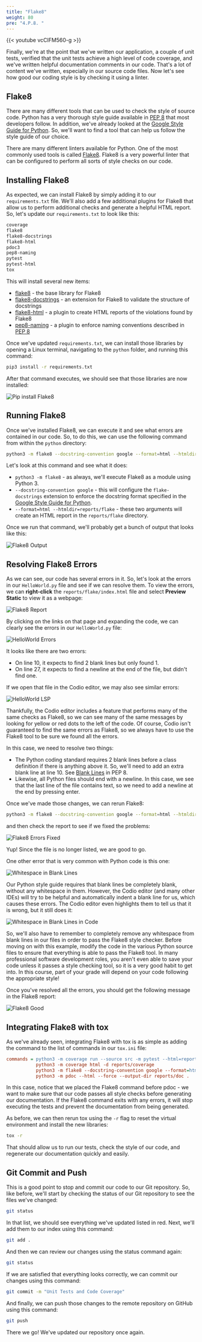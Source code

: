 ```yaml
---
title: "Flake8"
weight: 80
pre: "4.P.8. "
---
```


{{< youtube vcClFM560-g  >}}

Finally, we're at the point that we've written our application, a couple of unit tests, verified that the unit tests achieve a high level of code coverage, and we've written helpful documentation comments in our code. That's a lot of content we've written, especially in our source code files. Now let's see how good our coding style is by checking it using a linter.

## Flake8

There are many different tools that can be used to check the style of source code. Python has a very thorough style guide available in [PEP 8](https://www.python.org/dev/peps/pep-0008/) that most developers follow. In addition, we've already looked at the [Google Style Guide for Python](https://google.github.io/styleguide/pyguide.html#s3.8-comments-and-docstrings). So, we'll want to find a tool that can help us follow the style guide of our choice. 

There are many different linters available for Python. One of the most commonly used tools is called [Flake8](https://flake8.pycqa.org/en/latest/). Flake8 is a very powerful linter that can be configured to perform all sorts of style checks on our code.

## Installing Flake8

As expected, we can install Flake8 by simply adding it to our `requirements.txt` file. We'll also add a few additional plugins for Flake8 that allow us to perform additional checks and generate a helpful HTML report. So, let's update our `requirements.txt` to look like this:

```tex
coverage
flake8
flake8-docstrings
flake8-html
pdoc3
pep8-naming
pytest
pytest-html
tox
```

This will install several new items:

* [flake8](https://flake8.pycqa.org/en/latest/) - the base library for Flake8
* [flake8-docstrings](https://gitlab.com/pycqa/flake8-docstrings) - an extension for Flake8 to validate the structure of docstrings
* [flake8-html](https://github.com/lordmauve/flake8-html) - a plugin to create HTML reports of the violations found by Flake8
* [pep8-naming](https://github.com/PyCQA/pep8-naming) - a plugin to enforce naming conventions described in [PEP 8](https://www.python.org/dev/peps/pep-0008/)

Once we've updated `requirements.txt`, we can install those libraries by opening a Linux terminal, navigating to the `python` folder, and running this command:

```bash
pip3 install -r requirements.txt
```

After that command executes, we should see that those libraries are now installed:

![Pip install Flake8](/images/e1/28flake8install.png)

## Running Flake8

Once we've installed Flake8, we can execute it and see what errors are contained in our code. So, to do this, we can use the following command from within the `python` directory:

```bash
python3 -m flake8 --docstring-convention google --format=html --htmldir=reports/flake
```

Let's look at this command and see what it does:

* `python3 -m flake8` - as always, we'll execute Flake8 as a module using Python 3.
* `--docstring-convention google` - this will configure the `flake-docstrings` extension to enforce the docstring format specified in the [Google Style Guide for Python](https://google.github.io/styleguide/pyguide.html#s3.8-comments-and-docstrings). 
* `--format=html --htmldir=reports/flake` - these two arguments will create an HTML report in the `reports/flake` directory. 

Once we run that command, we'll probably get a bunch of output that looks like this:

![Flake8 Output](/images/e1/28flake8output.png)

## Resolving Flake8 Errors

As we can see, our code has several errors in it. So, let's look at the errors in our `HelloWorld.py` file and see if we can resolve them. To view the errors, we can **right-click** the `reports/flake/index.html` file and select **Preview Static** to view it as a webpage:

![Flake8 Report](/images/e1/28flake8report.png)

By clicking on the links on that page and expanding the code, we can clearly see the errors in our `HelloWorld.py` file:

![HelloWorld Errors](/images/e1/28helloerrors.png)

It looks like there are two errors:

* On line 10, it expects to find 2 blank lines but only found 1.
* On line 27, it expects to find a newline at the end of the file, but didn't find one.

If we open that file in the Codio editor, we may also see similar errors:

![HelloWorld LSP](/images/e1/28hellolsp.png)

Thankfully, the Codio editor includes a feature that performs many of the same checks as Flake8, so we can see many of the same messages by looking for yellow or red dots to the left of the code. Of course, Codio isn't guaranteed to find the same errors as Flake8, so we always have to use the Flake8 tool to be sure we found all the errors.

In this case, we need to resolve two things:

* The Python coding standard requires 2 blank lines before a class definition if there is anything above it. So, we'll need to add an extra blank line at line 10. See [Blank Lines](https://www.python.org/dev/peps/pep-0008/#blank-lines) in PEP 8.
* Likewise, all Python files should end with a newline. In this case, we see that the last line of the file contains text, so we need to add a newline at the end by pressing enter. 

Once we've made those changes, we can rerun Flake8:

```bash
python3 -m flake8 --docstring-convention google --format=html --htmldir=reports/flake
```

and then check the report to see if we fixed the problems:

![Flake8 Errors Fixed](/images/e1/28flakefixed.png)

Yup! Since the file is no longer listed, we are good to go.

One other error that is very common with Python code is this one:

![Whitespace in Blank Lines](/images/e1/28blankline.png)

Our Python style guide requires that blank lines be completely blank, without any whitespace in them. However, the Codio editor (and many other IDEs) will try to be helpful and automatically indent a blank line for us, which causes these errors. The Codio editor even highlights them to tell us that it is wrong, but it still does it:

![Whitespace in Blank Lines in Code](/images/e1/28blanklinecode.png)

So, we'll also have to remember to completely remove any whitespace from blank lines in our files in order to pass the Flake8 style checker. Before moving on with this example, modify the code in the various Python source files to ensure that everything is able to pass the Flake8 tool. In many professional software development roles, you aren't even able to save your code unless it passes a style checking tool, so it is a very good habit to get into. In this course, part of your grade will depend on your code following the appropriate style!

Once you've resolved all the errors, you should get the following message in the Flake8 report:

![Flake8 Good](/images/e1/28flake8good.png)

## Integrating Flake8 with tox

As we've already seen, integrating Flake8 with tox is as simple as adding the command to the list of commands in our `tox.ini` file:

```ini
commands = python3 -m coverage run --source src -m pytest --html=reports/pytest/index.html
           python3 -m coverage html -d reports/coverage
           python3 -m flake8 --docstring-convention google --format=html --htmldir=reports/flake
           python3 -m pdoc --html --force --output-dir reports/doc .
```

In this case, notice that we placed the Flake8 command before pdoc - we want to make sure that our code passes all style checks before generating our documentation. If the Flake8 command exits with any errors, it will stop executing the tests and prevent the documentation from being generated. 

As before, we can then rerun tox using the `-r` flag to reset the virtual environment and install the new libraries:

```bash
tox -r
```

That should allow us to run our tests, check the style of our code, and regenerate our documentation quickly and easily.

## Git Commit and Push

This is a good point to stop and commit our code to our Git repository. So, like before, we'll start by checking the status of our Git repository to see the files we've changed:

```bash
git status
```

In that list, we should see everything we've updated listed in red. Next, we'll add them to our index using this command:

```bash
git add .
```

And then we can review our changes using the status command again:

```bash
git status
```

If we are satisfied that everything looks correctly, we can commit our changes using this command:

```bash
git commit -m "Unit Tests and Code Coverage"
```

And finally, we can push those changes to the remote repository on GitHub using this command:

```bash
git push
```

There we go! We've updated our repository once again.